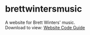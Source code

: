 # brettwintersmusic
A website for Brett Winters' music. \
Download to view: [Website Code Guide](website-code-guide.docx)
